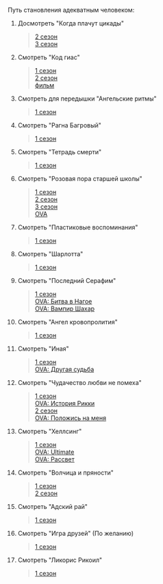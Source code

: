 Путь становления адекватным человеком:<br/>
1. Досмотреть "Когда плачут цикады"<br/>
	>[2 сезон](https://animego.org/anime/kogda-plachut-cikady-razgadki-1634)<br/>
	>[3 сезон](https://animego.org/anime/kogda-plachut-cikady-1612)<br/>
2. Смотреть "Код гиас"<br/>
	>[1 сезон](https://animego.org/anime/kod-gias-vosstavshiy-lelush-282)<br/>
	>[2 сезон](https://animego.org/anime/kod-gias-vosstavshiy-lelush-2-286)<br/>
	>[фильм](https://animego.org/anime/code-geass-fukkatsu-no-lelouch-994)<br/>
3. Смотреть для передышки "Ангельские ритмы"<br/>
	>[1 сезон](https://animego.org/anime/angelskie-ritmy-1227)<br/>
4. Смотреть "Рагна Багровый"<br/>
	>[1 сезон](https://animego.org/anime/ragna-bagrovyy-2396)<br/>
5. Смотреть "Тетрадь смерти"<br/>
	>[1 сезон](https://kanobu.ru/anime/tetrad-smerti-death-note/)<br/>
6. Смотреть "Розовая пора старшей школы"<br/>
	>[1 сезон](https://animego.org/anime/kak-i-ozhidalos-moya-shkolnaya-romanticheskaya-zhizn-ne-udalas-1027)<br/>
	>[2 сезон](https://animego.org/anime/kak-i-ozhidalos-moya-shkolnaya-romanticheskaya-zhizn-ne-udalas-2-1029)<br/>
	>[3 сезон](https://animego.org/anime/kak-i-ozhidalos-moya-shkolnaya-romanticheskaya-zhizn-ne-udalas-3-1591)<br/>
	>[OVA](https://animego.org/anime/kak-i-ozhidalos-moya-shkolnaya-romanticheskaya-zhizn-ne-udalas-3-ova-2313)<br/>
7. Смотреть "Пластиковые воспоминания"<br/>
	>[1 сезон](https://animego.org/anime/plastikovye-vospominaniya-2318)<br/>
8. Смотреть "Шарлотта"<br/>
	>[1 сезон](https://jut-su.in/991-charlotte.html)<br/>
9. Смотреть "Последний Серафим"<br/>
	>[1 сезон](https://animego.org/anime/posledniy-serafim-332)<br/>
	>[OVA: Битва в Нагое](https://animego.org/anime/posledniy-serafim-bitva-v-nagoe-333)<br/>
	>[OVA: Вампир Шахар](https://animego.org/anime/posledniy-serafim-vampir-shahar-334)<br/>
10. Смотреть "Ангел кровопролития"<br/>
	>[1 сезон](https://animego.org/anime/satsuriku-no-tenshi-656)<br/>
11. Смотреть "Иная"<br/>
	>[1 сезон](https://animego.org/anime/inaya-2060)<br/>
	>[OVA: Другая судьба](https://animego.org/anime/inaya-drugaya-sudba-2061)<br/>
12. Смотреть "Чудачество любви не помеха"<br/>
	>[1 сезон](https://animego.org/anime/chudachestva-lyubvi-ne-pomeha-596)<br/>
	>[OVA: История Рикки](https://animego.org/anime/chudachestva-lyubvi-ne-pomeha-596)<br/>
	>[2 сезон](https://animego.org/anime/chudachestva-lyubvi-ne-pomeha-2-587)<br/>
	>[OVA: Положись на меня](https://animego.org/anime/chudachestva-lyubvi-ne-pomeha-polozhis-na-menya-590)<br/>
13. Смотреть "Хеллсинг"<br/>
	>[1 сезон](https://animego.org/anime/hellsing-voyna-s-nechistyu-872)<br/>
	>[OVA: Ultimate](https://animego.online/2459-hellsing-ova.html)<br/>
	>[OVA: Рассвет](https://animego.org/anime/hellsing-rassvet-875)<br/>
14. Смотреть "Волчица и пряности" <br/>
	>[1 сезон](https://animego.org/anime/volchica-i-pryanosti-1052)<br/>
	>[2 сезон](https://animego.org/anime/volchica-i-pryanosti-ii-1053)<br/>
15. Смотреть "Адский рай"<br/>
	>[1 сезон](https://animego.org/anime/adskiy-ray-s1-2278)<br/>
16. Смотреть "Игра друзей" (По желанию)<br/>
	>[1 сезон](https://animego.org/anime/igra-druzey-2002)<br/>
17. Смотреть "Ликорис Рикоил"<br/>
	>[1 сезон](https://animego.org/anime/likoris-rikoil-2078)<br/>